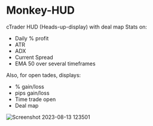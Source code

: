 # Monkey-HUD
cTrader HUD (Heads-up-display) with deal map
Stats on:
  * Daily % profit
  * ATR
  * ADX
  * Current Spread
  * EMA 50 over several timeframes

Also, for open tades, displays:
* % gain/loss
* pips gain/loss
* Time trade open
* Deal map



![Screenshot 2023-08-13 123501](https://github.com/GravitySquid/Monkey-HUD/assets/5005335/9d1efcd3-68c0-48da-bc21-84d205cb3c70)
